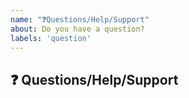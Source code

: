 ```yaml
---
name: "❓Questions/Help/Support"
about: Do you have a question?
labels: 'question'
---
```


## ❓ Questions/Help/Support
